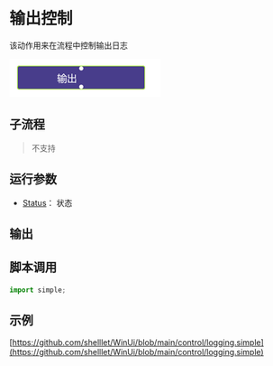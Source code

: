 # 输出控制 
该动作用来在流程中控制输出日志

![action](./images/2022-12-26_163737.png ':size=90%')


## 子流程
> 不支持


## 运行参数

* [Status](./enums/WorkStatus.md)： 状态

## 输出


## 脚本调用

```python
import simple;

```

## 示例

[https://github.com/shelllet/WinUi/blob/main/control/logging.simple](https://github.com/shelllet/WinUi/blob/main/control/logging.simple)


